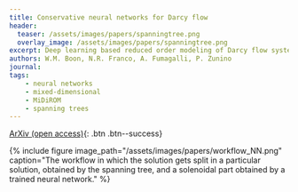 ```yaml
---
title: Conservative neural networks for Darcy flow
header: 
  teaser: /assets/images/papers/spanningtree.png
  overlay_image: /assets/images/papers/spanningtree.png
excerpt: Deep learning based reduced order modeling of Darcy flow systems with local mass conservation
authors: W.M. Boon, N.R. Franco, A. Fumagalli, P. Zunino
journal: 
tags: 
    - neural networks
    - mixed-dimensional
    - MiDiROM
    - spanning trees
---
```


<!-- [Published version](){: .btn .btn--info} -->
[ArXiv (open access)](https://arxiv.org/abs/2311.14554){: .btn .btn--success}

{% include figure image_path="/assets/images/papers/workflow_NN.png" caption="The workflow in which the solution gets split in a particular solution, obtained by the spanning tree, and a solenoidal part obtained by a trained neural network." %}